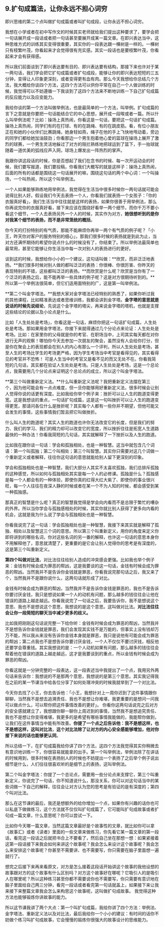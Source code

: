 ## 9.扩句成篇法，让你永远不担心词穷
即兴思维的第二个点叫做扩句成篇或者叫扩句成段，让你永远不担心词穷。


我想在小学或者在初中写作文的时候其实老师就给我们提出这种要求了，要学会把一句话展开成一段话或者把一句话甚至要展开成某一篇文章。在即兴表达当中，这种思维方式的训练其实变得很重要，其实你的一段表达跟一棵树是一样的。一棵树只有枝繁叶茂，你看起来才会觉得很有充实感。其实一段话也是要枝繁叶茂，你看起来才会有获得感。


所以我们前面谈到了即兴表达要有目的、即兴表达要有结构，那接下来也许对于某一两句话，我们学会把它扩句成篇或者扩句成段，能够让你的即兴表达短短的三五分钟，变得让人印象更深刻，或者变得更有血有肉。那么今天我想给你总结几个方法，我大概给你谈四个方法，这四个方法可以供你平常在自己一个人做训练的时候，我觉得可以不妨遵循一下我谈到了这四个方法来不断地训练一下自己扩句成篇的反应能力以及应变能力。


我给你谈的第一个方法叫做举例法，也是最简单的一个方法，叫举例。扩句成篇的言下之意就是你要把一句话能结合它的中心思想，展开成一段唉或者一篇。所以什么叫举例法呢？比如：操场上真热闹，你看这是一句话，要把这一句话扩句成篇。操场上真热闹，同学们有的在打球、有的在跳绳、有的在跳皮筋。看，有位小朋友正在和她的小伙伴们比赛跳绳，她身轻如燕，绳子在他的手上飞快地甩动着，旁边的同学们都给她加油鼓劲；你看那边一个男生抱着他心爱的篮球在操场上展开了激烈的球赛，一个男生灵活地躲过了对方的阻拦熟练地把球运到了篮下，手一抬球就随着一道优美的弧线应声入网，球场上爆发出一阵热烈的掌声。


我跟你讲这段话的时候，你是否想起了我们在念书的时候、每一次开运动会的时候，我们要写报道，我们要投稿，你看我们大概写的就是这样子：操场上真热闹，后面的所有的话都是围绕这一句话展开的嘛，围绕这句话的两个中心词：一个叫操场，一个叫热闹，所以这个叫举例法。


一个人如果能够熟练地用举例法，我觉得在生活当中很多时候你一两句话就可能会说得比别人好。假设我们今天去表扬一个人，你看我们就表扬一个女孩子：「你的衣服真好看」，我们生活当中往往就是这样的表扬，如果你很善于用举例法，那么你再说完你的衣服真好看，接下来应该在围绕好看举一两个细节，而你千万不要小看这个细节，一个人去表扬另外一个人的时候，其实作为对方，**她很想听到的是你对我某个细节的表扬，而不是非常笼统的概括**。


你今天的打扮特别的有气质，那能不能麻烦你再举一两个有气质的例子呢？「小王，昨天你对客户的服务特别的细心」，那我们很多时候的表扬就是到此为止，当对方还满怀期待的希望你说点什么的时候没有了，你结束了。所以举例法最简单也最常用，甚至它能够让你生活当中每一次对别人的表扬进行的更好。


谈到这的时候，我想给你小小的一个建议，这句话叫做：**欣赏，而非泛泛地表扬。**我们很多时候对别人做的都叫泛泛的表扬：你很棒、你很厉害、你昨天的表现特别的不错，这些都叫泛泛的表扬。**而欣赏是什么呢？欣赏是当你有了一个泛泛的表扬之后，能不能再举一些具体的例子呢？这是对方很期待听到的。**所以第一个举例法很简单，但它们适用面特别的广，这是第一叫举例法。


**第二个叫金字塔法。**我想大家对金字塔法已经特别的熟悉了，如果你听过我的其他课程，比如精准表达或者思维训练，我都会讲到金字塔。**金字塔的意思就是说话的时候先说结论**，先说这个金字塔的塔尖，再来说金字塔的塔机，也就是支撑这些结论的论据以及小论点是什么。


比如「人生处处是考场」，你看这是一句话，麻烦你把这一句话扩句成篇，人生处处是考场。那如果用金字塔法，你接下来就得通过几个分论点来论证：人生处处是考场。比如：在家里你的父母就是你的考官、在职场当中，上司其实每天都在对你进行无声的观察！哪怕你今天去参加一次朋友的聚会，虽然没有人会给你打分，但是你在聚会上的表现都会在别人的内心有那么一个评判，所以人生处处是考场，甚至人生的考场比学生的考场更严格，因为学生考场当中考官是看得见的，其实看得见的考官并不恐怖！ 可是人生当中的考官又是看不见的而又无处不在。你看我简短的几句话，其实都在验证人生处处是考场。只是人生处处是考场，这是一个总论点，我需要用几个分论点来证明这个总论点的成立，所以这个叫金字塔法。


**第三个叫做重新定义法。**什么叫重新定义法呢？我把重新定义法摆在第三个，因为他可能会有一点点难度，但一旦你能够用好重新定义法，很多时候会让别人觉得你说的话更有深度。比如我给你举个例子来：挫折可以让人生的跑道变得更宽。这是我想谈的重点，一句话扩句成篇，这是这一句叫挫折可以让人生的跑道变得更宽，那请问各位什么是挫折呢？其实每个人都有一些你并不期望，但他可能又会发生的事情，这些事情我们暂且把它叫做挫折。


什么叫人生的跑道呢？其实人生的跑道也许你无法改变它的长度，但是我们的努力、我们的学习、我们的精力却可以改变它的宽度，所以挫折往往是拓宽人生道路最快的一种办法！你看我简短的几句话，其实就解释了一下挫折以及人生的跑道。


比如我在跟你谈一句话：学会和孤独相处，也是一种智慧。这当中就包含几个词语：第一个叫孤独；第二个叫相处；第三个叫智慧。其实你只需要对这几个词做一个重新定义或者解释，往往你这句话的意思就能给别人留下更深刻的印象。


学会和孤独相处也是一种智慧，我们大部分人其实不太喜欢孤独，我们总排斥孤独的这种感觉，所以如何与孤独相处其实是每一个人的必修课。孤独是什么？孤独感是每一个人都会有的一种体验，即使你真的红得大红大紫了、即使你的事业很兴旺，每一个人往往在夜深人静的时候或者在某一个不为人知的时候，都会感受到某一种孤独感。


那真正的智慧是什么呢？真正的智慧我觉得是学会向内看而不是总限于繁忙的嘈杂的外界。所以当你学会与孤独感相处的时候，其实你就比别人获得了更多向内看的机会，这就是我为什么说了学会与孤独相处也是一种智慧。


你看我说完了这一句话：学会孤独相处也是一种智慧，我接下来其实就是解释了孤独、相处以及智慧这三个词的意思。所以第三个叫重新定义，用你的角度来定义你即将讲到的哪些名词，你对这些名词的另一番的解释，也许这一句话的意思本身你不用解释他了，意思就清楚了，更重要的是它会让别人觉得你的思考是有深度的，这是第三个叫重新定义。


**第四个叫做对比法**，对比法往往给别人造成的冲突感会更强。比如我也举个例子来：金钱有时候会成为罪恶的帮凶，这是我要谈的这一句话，金钱有时候会成为罪恶的帮凶。当然我并不是告诉你金钱就是罪恶，你看我说完那句话之后，我又来了个，当然我并不是跟你说什么，这两句话就形成了对比。


金钱有时候会成为罪恶的帮凶，当然我并不是告诉你金钱是罪恶的，我也不是告诉你要讨厌金钱，我只是想说如果一个人的动机有问题，那么越多的钱往往会让他在错误的道路上越走越远。你看我说完了一句话之后，我要告诉你，我不是想说这个意思、我也不是想说这个意思，我想说的是这个意思。这叫做对比法。**对比法往往会让你一段简短的聊天当中减少更多的歧义。**


比如我把刚刚这句话说完整一下给你听：金钱有时候会成为罪恶的帮凶，当然我并不是想告诉你金钱就是罪恶，我们会发现其实钱不是万能的，但事实上没有钱却万万不能，所以我从来没有告诉你金钱本身就是罪恶，我只是说他有可能会成为罪恶的帮凶；第二点我也不是想告诉你要讨厌金钱，一个人不仅仅不要讨厌钱，相反他还要学会尊重钱。其实我想说的是：一个人动机如果有问题，那么越多的钱往往会帮着他在错误的道路上越走越远，这才是我要谈到的重点，所以金钱有时候会成为罪恶的帮凶。


你看这就是一分钟完整的一段表达，这一段表述当中我提出了一个点，我用另外两句话来告诉你：我想说的不是那两个意思，我想说的是第三个意思。其实我记得我在之前的某一节课当中给各位分享了如何处理冲突的时候我就举到了一个对比法。


今天你去找了小王，你去告诉他：「小王，我想针对上一周你迟到了这件事情跟你聊聊，当然我不是想去追溯责任、我也不是想让你难堪，我更重要的是想问一问我可以做点什么，可以帮你把这件事情改善的更好」。 你看你这两句话说完之后对方的安全感就建立了，我想跟你聊一聊你上周迟到的事情，当然我不是想追究责任、我也不是想让你变得难堪，我更多的是希望有哪些事情我能做的，我能帮你做到，让我们在这件事情当中能有所改善。**你提了一个点之后告诉他：我不是想这样，也不是想这样，这叫对比法**，**这个对比法除了让对方的内心安全感能够增加，他对你接下来说的话也能够更认同**。


所以总结一下，在扩句成篇我给你讲了四个方法，这四个方法我觉得其实你稍微去有意识地训练一下，你很容易就能拿的出手。第一个叫举例法，举例法除了在讲话的时候用到，很多时候在表扬别人的时候也不妨提出一个表扬了之后举个例子说出细节是什么，人们往往很喜欢听的是细节上的表扬，这叫举例法。


第二个叫金字塔法：你提了一个总论点，需要用一些分论点来支撑它，第三个叫重新定义，你说完了一句话，你不知道说什么，那没关系，你可以对这句话当中的某些词做一下自己的解释，往往会让对方认为您的思考是有验证的是有深度的；第四个叫对比法。


那么在这节课的最后，我还是想额外的给你增加一个点，如果你有兴趣的话你也可以私底下做做练习，这个方法就不仅仅叫扩句成篇了，它可能叫扩句成故事或者扩句成一篇文章，什么意思呢？你可以尝试一下。


比如你今天哪一篇文章，当然这篇文章最好是个故事性的文章，就比如你可以拿《故事汇》或者《读者》里面的一些文章来做练习，你先看它某一篇文章的第一段话，看完这一段话之后就把书合上不要看了，然后自己坐在那想一想：如果紧接着这第一段话接下来我会如何来讲这个故事呢？我会怎么来设计这个故事呢？我会怎么来安排这个故事呢？你甚至不需要讲、也不需要写，你只需要在脑子里面想一遍就行了。


想完之后接下来再来看原文，对方是怎么接着这段话开始讲这个故事的我他设想的故事跟对方的这个故事有什么区别吗？对方这个故事好在哪呢？它吸引人的是吸引人在哪里呢？所以这种练习甚至你都不需要说你也不需要写，你只需要有意识地在脑子里面给自己两三分钟，看完一段话或者看完第一句话就盖上，如果接下来让我来接下来整篇文章我会怎么来构思这个故事呢，这叫做扩句成故事。 我觉得这种方法也能够锻炼你讲故事的能力。


所以这节课我讲了两个大点：第一个叫扩句成篇，我给你讲了四个方法：举例法、金字塔法、重新定义法以及对比法，最后我给你一个小小的建议：有时间的话你不妨做个练习叫扩句成故事，它会慢慢的锻炼你很强大的故事设计的思维能力。

